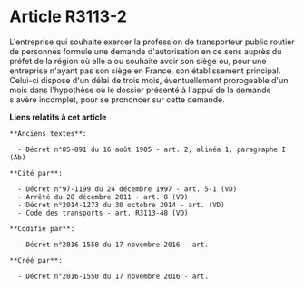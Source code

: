 # Article R3113-2

L'entreprise qui souhaite exercer la profession de transporteur public routier de personnes formule une demande
d'autorisation en ce sens auprès du préfet de la région où elle a ou souhaite avoir son siège ou, pour une entreprise n'ayant
pas son siège en France, son établissement principal. Celui-ci dispose d'un délai de trois mois, éventuellement prorogeable
d'un mois dans l'hypothèse où le dossier présenté à l'appui de la demande s'avère incomplet, pour se prononcer sur cette
demande.

**Liens relatifs à cet article**

	**Anciens textes**:

	  - Décret n°85-891 du 16 août 1985 - art. 2, alinéa 1, paragraphe I  (Ab)

	**Cité par**:

	  - Décret n°97-1199 du 24 décembre 1997 - art. 5-1 (VD)
	  - Arrêté du 28 décembre 2011 - art. 8 (VD)
	  - Décret n°2014-1273 du 30 octobre 2014 - art. (VD)
	  - Code des transports - art. R3113-48 (VD)

	**Codifié par**:

	  - Décret n°2016-1550 du 17 novembre 2016 - art.

	**Créé par**:

	  - Décret n°2016-1550 du 17 novembre 2016 - art.
